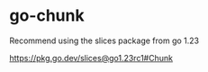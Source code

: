 # go-chunk

Recommend using the slices package from go 1.23

https://pkg.go.dev/slices@go1.23rc1#Chunk
